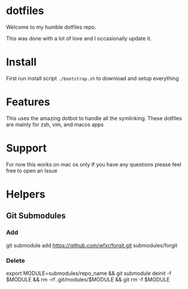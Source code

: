 # dotfiles

Welcome to my humble dotfiles repo.

This was done with a lot of love and I occasionally update it.

# Install

First run install script `./bootstrap.sh` to download and setup everything

# Features

This uses the amazing dotbot to handle all the symlinking.
These dotfiles are mainly for zsh, vim, and macos apps

# Support

For now this works on mac os only
If you have any questions please feel free to open an Issue

# Helpers
## Git Submodules
### Add
git submodule add https://github.com/wfxr/forgit.git submodules/forgit
### Delete
export MODULE=submodules/repo_name && git submodule deinit -f $MODULE && rm -rf .git/modules/$MODULE && git rm -f $MODULE
